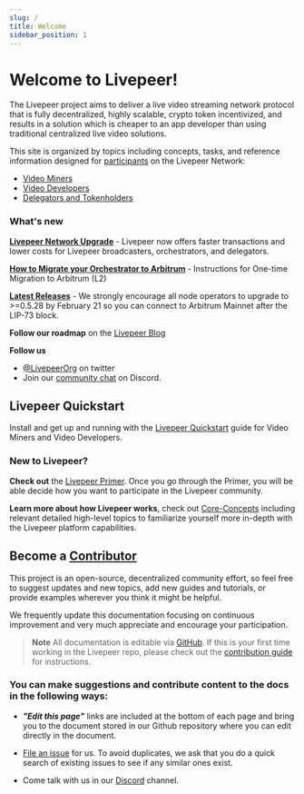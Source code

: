 ```yaml
---
slug: /
title: Welcome
sidebar_position: 1  
---
```


# Welcome to Livepeer!

The Livepeer project aims to deliver a live video streaming network protocol that is fully decentralized, highly scalable, crypto token incentivized, and results in a solution which is cheaper to an app developer than using traditional centralized live video solutions. 

This site is organized by topics including concepts, tasks, and reference information designed for [participants](/protocol/core-concepts/ecosystem-participants) on the Livepeer Network:

- [Video Miners](/video-miners/core-concepts/roles-and-responsibilities#types-of-video-miners)
- [Video Developers](/video-developers/overview)
- [Delegators and Tokenholders](/protocol/core-concepts/ecosystem-participants#delegator)

### What's new

**[Livepeer Network Upgrade](https://medium.com/livepeer-blog/the-confluence-upgrade-is-live-3b6b342ea71e)** - Livepeer now offers faster transactions and lower costs for Livepeer broadcasters, orchestrators, and delegators.

**[How to Migrate your Orchestrator to Arbitrum](https://docs.livepeer.org/video-miners/how-to-guides/l2-migration)**  - Instructions for One-time Migration to Arbitrum (L2)

**[Latest Releases](https://github.com/livepeer/go-livepeer/releases)** - We strongly encourage all node operators to upgrade to >=0.5.28 by February 21 so you can connect to Arbitrum Mainnet after the LIP-73 block.

**Follow our roadmap** on the [Livepeer Blog](https://medium.com/livepeer-blog)

**Follow us** 
- [@LivepeerOrg](https://twitter.com/LivepeerOrg?ref_src=twsrc%5Egoogle%7Ctwcamp%5Eserp%7Ctwgr%5Eauthor) on twitter 
- Join our [community chat](https://discord.gg/RR4kFAh) on Discord.

## Livepeer Quickstart
Install and get up and running with the [Livepeer Quickstart](/installation/install-livepeer) guide for Video Miners and Video Developers.

### New to Livepeer? 

**Check out** the [Livepeer Primer](https://livepeer.org/primer). Once you go through the Primer, you will be able decide how you want to participate in the Livepeer community.

**Learn more about how Livepeer works**, check out [Core-Concepts](/protocol/core-concepts/overview) including relevant detailed high-level topics to familiarize yourself more in-depth with the Livepeer platform capabilities.

<!---[Protocol Overview](/protocol/core-concepts/overview).--->


## Become a [Contributor](/contributing/overview) 

This project is an open-source, decentralized community effort, so feel free to suggest updates and new topics, add new guides and tutorials, or provide examples wherever you think it might be helpful.

We frequently update this documentation focusing on continuous improvement and very much appreciate and encourage your participation. 

> **Note** All documentation is editable via [GitHub](https://github.com/livepeer/livepeer-org/tree/master/docs). If this is your first time working in the Livepeer repo, please check out the [contribution guide](/contributing/overview) for instructions.

### You can make suggestions and contribute content to the docs in the following ways:

- ***"Edit this page"*** links are included at the bottom of each page and bring you to the document stored in our Github repository where you can edit directly in the document.  

- [File an issue](https://github.com/livepeer/docs) for us. To avoid duplicates, we ask that you do a quick search of existing issues to see if any similar ones exist.

- Come talk with us in our [Discord](https://discord.gg/uaPhtyrWsF) channel.